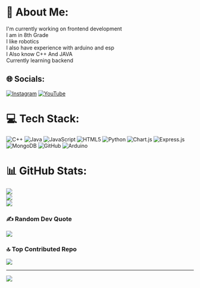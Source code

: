 # 💫 About Me:
I'm currently working on frontend development<br>I am in 8th Grade<br>I like robotics <br>I also have experience with arduino and esp<br>I Also know C++ And JAVA<br>Currently learning backend


## 🌐 Socials:
[![Instagram](https://img.shields.io/badge/Instagram-%23E4405F.svg?logo=Instagram&logoColor=white)](https://instagram.com/byte_tech_labs) [![YouTube](https://img.shields.io/badge/YouTube-%23FF0000.svg?logo=YouTube&logoColor=white)](https://youtube.com/@@DakshShah449) 

# 💻 Tech Stack:
![C++](https://img.shields.io/badge/c++-%2300599C.svg?style=for-the-badge&logo=c%2B%2B&logoColor=white) ![Java](https://img.shields.io/badge/java-%23ED8B00.svg?style=for-the-badge&logo=openjdk&logoColor=white) ![JavaScript](https://img.shields.io/badge/javascript-%23323330.svg?style=for-the-badge&logo=javascript&logoColor=%23F7DF1E) ![HTML5](https://img.shields.io/badge/html5-%23E34F26.svg?style=for-the-badge&logo=html5&logoColor=white) ![Python](https://img.shields.io/badge/python-3670A0?style=for-the-badge&logo=python&logoColor=ffdd54) ![Chart.js](https://img.shields.io/badge/chart.js-F5788D.svg?style=for-the-badge&logo=chart.js&logoColor=white) ![Express.js](https://img.shields.io/badge/express.js-%23404d59.svg?style=for-the-badge&logo=express&logoColor=%2361DAFB) ![MongoDB](https://img.shields.io/badge/MongoDB-%234ea94b.svg?style=for-the-badge&logo=mongodb&logoColor=white) ![GitHub](https://img.shields.io/badge/github-%23121011.svg?style=for-the-badge&logo=github&logoColor=white) ![Arduino](https://img.shields.io/badge/-Arduino-00979D?style=for-the-badge&logo=Arduino&logoColor=white)
# 📊 GitHub Stats:
![](https://github-readme-stats.vercel.app/api?username=DakshShah1045&theme=midnight-purple&hide_border=false&include_all_commits=true&count_private=true)<br/>
![](https://github-readme-streak-stats.herokuapp.com/?user=DakshShah1045&theme=midnight-purple&hide_border=false)<br/>
![](https://github-readme-stats.vercel.app/api/top-langs/?username=DakshShah1045&theme=midnight-purple&hide_border=false&include_all_commits=true&count_private=true&layout=compact)



### ✍️ Random Dev Quote
![](https://quotes-github-readme.vercel.app/api?type=horizontal&theme=tokyonight)

### 🔝 Top Contributed Repo
![](https://github-contributor-stats.vercel.app/api?username=DakshShah1045&limit=5&theme=shadow_blue&combine_all_yearly_contributions=true)

---
[![](https://visitcount.itsvg.in/api?id=DakshShah1045&icon=2&color=11)](https://visitcount.itsvg.in)

<!-- Proudly created with GPRM ( https://gprm.itsvg.in ) -->
  
  

<!---
DakshShah1045/DakshShah1045 is a ✨ special ✨ repository because its `README.md` (this file) appears on your GitHub profile.
You can click the Preview link to take a look at your changes.
--->
